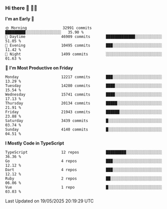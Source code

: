 ### Hi there 👋 🧑‍💻



<!--START_SECTION:waka-->
**I'm an Early 🐤** 

```text
🌞 Morning                32991 commits       █████████░░░░░░░░░░░░░░░░   35.90 % 
🌆 Daytime                46909 commits       █████████████░░░░░░░░░░░░   51.05 % 
🌃 Evening                10495 commits       ███░░░░░░░░░░░░░░░░░░░░░░   11.42 % 
🌙 Night                  1499 commits        ░░░░░░░░░░░░░░░░░░░░░░░░░   01.63 % 
```
📅 **I'm Most Productive on Friday** 

```text
Monday                   12217 commits       ███░░░░░░░░░░░░░░░░░░░░░░   13.29 % 
Tuesday                  14280 commits       ████░░░░░░░░░░░░░░░░░░░░░   15.54 % 
Wednesday                15741 commits       ████░░░░░░░░░░░░░░░░░░░░░   17.13 % 
Thursday                 20134 commits       █████░░░░░░░░░░░░░░░░░░░░   21.91 % 
Friday                   21943 commits       ██████░░░░░░░░░░░░░░░░░░░   23.88 % 
Saturday                 3439 commits        █░░░░░░░░░░░░░░░░░░░░░░░░   03.74 % 
Sunday                   4140 commits        █░░░░░░░░░░░░░░░░░░░░░░░░   04.51 % 
```


**I Mostly Code in TypeScript** 

```text
TypeScript               12 repos            █████████░░░░░░░░░░░░░░░░   36.36 % 
Go                       4 repos             ███░░░░░░░░░░░░░░░░░░░░░░   12.12 % 
Dart                     4 repos             ███░░░░░░░░░░░░░░░░░░░░░░   12.12 % 
Ruby                     2 repos             ██░░░░░░░░░░░░░░░░░░░░░░░   06.06 % 
Vue                      1 repo              █░░░░░░░░░░░░░░░░░░░░░░░░   03.03 % 
```




 Last Updated on 19/05/2025 20:19:29 UTC
<!--END_SECTION:waka-->



